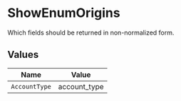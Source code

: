# ShowEnumOrigins

Which fields should be returned in non-normalized form.


## Values

| Name          | Value         |
| ------------- | ------------- |
| `AccountType` | account_type  |